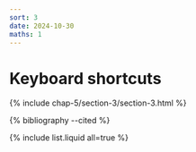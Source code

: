```yaml
---
sort: 3
date: 2024-10-30
maths: 1
---
```


# Keyboard shortcuts

{% include chap-5/section-3/section-3.html %}

{% bibliography --cited %}

{% include list.liquid all=true %}
